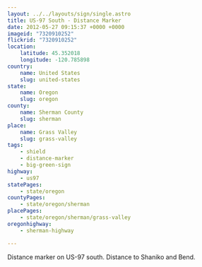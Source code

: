 ```yaml
---
layout: ../../layouts/sign/single.astro
title: US-97 South - Distance Marker
date: 2012-05-27 09:15:37 +0000 +0000
imageid: "7320910252"
flickrid: "7320910252"
location:
    latitude: 45.352018
    longitude: -120.785898
country:
    name: United States
    slug: united-states
state:
    name: Oregon
    slug: oregon
county:
    name: Sherman County
    slug: sherman
place:
    name: Grass Valley
    slug: grass-valley
tags:
    - shield
    - distance-marker
    - big-green-sign
highway:
    - us97
statePages:
    - state/oregon
countyPages:
    - state/oregon/sherman
placePages:
    - state/oregon/sherman/grass-valley
oregonhighway:
    - sherman-highway

---
```

Distance marker on US-97 south.  Distance to Shaniko and Bend.